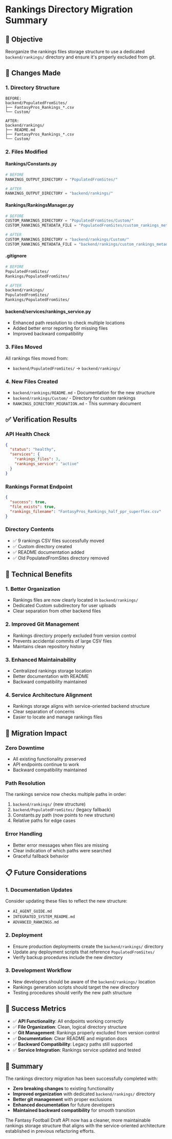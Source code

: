 # Rankings Directory Migration Summary

## 🎯 **Objective**
Reorganize the rankings files storage structure to use a dedicated `backend/rankings/` directory and ensure it's properly excluded from git.

## 📁 **Changes Made**

### **1. Directory Structure**
```
BEFORE:
backend/PopulatedFromSites/
├── FantasyPros_Rankings_*.csv
└── Custom/

AFTER:
backend/rankings/
├── README.md
├── FantasyPros_Rankings_*.csv
└── Custom/
```

### **2. Files Modified**

#### **Rankings/Constants.py**
```python
# BEFORE
RANKINGS_OUTPUT_DIRECTORY = "PopulatedFromSites/"

# AFTER  
RANKINGS_OUTPUT_DIRECTORY = "backend/rankings/"
```

#### **Rankings/RankingsManager.py**
```python
# BEFORE
CUSTOM_RANKINGS_DIRECTORY = "PopulatedFromSites/Custom/"
CUSTOM_RANKINGS_METADATA_FILE = "PopulatedFromSites/custom_rankings_metadata.json"

# AFTER
CUSTOM_RANKINGS_DIRECTORY = "backend/rankings/Custom/"
CUSTOM_RANKINGS_METADATA_FILE = "backend/rankings/custom_rankings_metadata.json"
```

#### **.gitignore**
```bash
# BEFORE
PopulatedFromSites/
Rankings/PopulatedFromSites/

# AFTER
backend/rankings/
PopulatedFromSites/
Rankings/PopulatedFromSites/
```

#### **backend/services/rankings_service.py**
- Enhanced path resolution to check multiple locations
- Added better error reporting for missing files
- Improved backward compatibility

### **3. Files Moved**
All rankings files moved from:
- `backend/PopulatedFromSites/` → `backend/rankings/`

### **4. New Files Created**
- `backend/rankings/README.md` - Documentation for the new structure
- `backend/rankings/Custom/` - Directory for custom rankings
- `RANKINGS_DIRECTORY_MIGRATION.md` - This summary document

## ✅ **Verification Results**

### **API Health Check**
```json
{
  "status": "healthy",
  "services": {
    "rankings_files": 3,
    "rankings_service": "active"
  }
}
```

### **Rankings Format Endpoint**
```json
{
  "success": true,
  "file_exists": true,
  "rankings_filename": "FantasyPros_Rankings_half_ppr_superflex.csv"
}
```

### **Directory Contents**
- ✅ 9 rankings CSV files successfully moved
- ✅ Custom directory created
- ✅ README documentation added
- ✅ Old PopulatedFromSites directory removed

## 🔧 **Technical Benefits**

### **1. Better Organization**
- Rankings files are now clearly located in `backend/rankings/`
- Dedicated Custom subdirectory for user uploads
- Clear separation from other backend files

### **2. Improved Git Management**
- Rankings directory properly excluded from version control
- Prevents accidental commits of large CSV files
- Maintains clean repository history

### **3. Enhanced Maintainability**
- Centralized rankings storage location
- Better documentation with README
- Backward compatibility maintained

### **4. Service Architecture Alignment**
- Rankings storage aligns with service-oriented backend structure
- Clear separation of concerns
- Easier to locate and manage rankings files

## 🚀 **Migration Impact**

### **Zero Downtime**
- All existing functionality preserved
- API endpoints continue to work
- Backward compatibility maintained

### **Path Resolution**
The rankings service now checks multiple paths in order:
1. `backend/rankings/` (new structure)
2. `backend/PopulatedFromSites/` (legacy fallback)
3. Constants.py path (now points to new structure)
4. Relative paths for edge cases

### **Error Handling**
- Better error messages when files are missing
- Clear indication of which paths were searched
- Graceful fallback behavior

## 📋 **Future Considerations**

### **1. Documentation Updates**
Consider updating these files to reflect the new structure:
- `AI_AGENT_GUIDE.md`
- `INTEGRATED_SYSTEM_README.md`
- `ADVANCED_RANKINGS.md`

### **2. Deployment**
- Ensure production deployments create the `backend/rankings/` directory
- Update any deployment scripts that reference `PopulatedFromSites/`
- Verify backup procedures include the new directory

### **3. Development Workflow**
- New developers should be aware of the `backend/rankings/` location
- Rankings generation scripts should target the new directory
- Testing procedures should verify the new path structure

## 🎉 **Success Metrics**

- ✅ **API Functionality**: All endpoints working correctly
- ✅ **File Organization**: Clean, logical directory structure
- ✅ **Git Management**: Rankings properly excluded from version control
- ✅ **Documentation**: Clear README and migration docs
- ✅ **Backward Compatibility**: Legacy paths still supported
- ✅ **Service Integration**: Rankings service updated and tested

## 📝 **Summary**

The rankings directory migration has been successfully completed with:
- **Zero breaking changes** to existing functionality
- **Improved organization** with dedicated `backend/rankings/` directory
- **Better git management** with proper exclusions
- **Enhanced documentation** for future developers
- **Maintained backward compatibility** for smooth transition

The Fantasy Football Draft API now has a cleaner, more maintainable rankings storage structure that aligns with the service-oriented architecture established in previous refactoring efforts.
